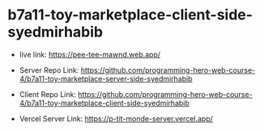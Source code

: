 # b7a11-toy-marketplace-client-side-syedmirhabib



- live link: https://pee-tee-mawnd.web.app/

- Server Repo Link: https://github.com/programming-hero-web-course-4/b7a11-toy-marketplace-server-side-syedmirhabib

- Client Repo Link: https://github.com/programming-hero-web-course-4/b7a11-toy-marketplace-client-side-syedmirhabib

- Vercel Server Link: https://p-tit-monde-server.vercel.app/